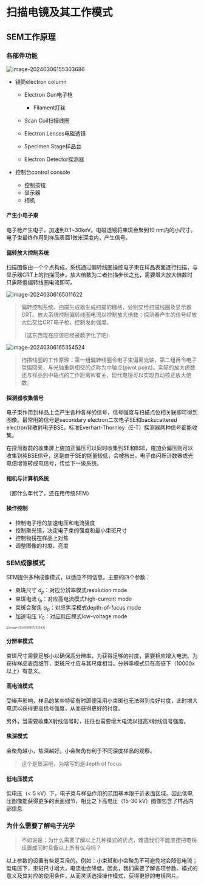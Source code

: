 # 扫描电镜及其工作模式

## SEM工作原理

### 各部件功能

![image-20240306155303686](2-SEM-and-its-modes-of-operation-img/image-20240306155303686.png)

- 镜筒electron column

  - Electron Gun电子枪
  
    - Filament灯丝


  - Scan Coil扫描线圈
  - Electron Lenses电磁透镜
  - Specimen Stage样品台
  - Electron Detector探测器


- 控制台control console

  - 控制按钮
  - 显示器
  - 相机

#### 产生小电子束

电子枪产生电子，加速到0.1~30keV。电磁透镜将束斑会聚到10 nm内的小尺寸。电子束最终作用到样品表面1微米深度内，产生信号。

#### 偏转放大控制系统

扫描图像由一个个点构成，系统通过偏转线圈操控电子束在样品表面逐行扫描，与显示器CRT上的扫描同步。放大倍数为二者扫描步长之比，需要增大放大倍数时只需降低偏转线圈电流即可。

![image-20240306165011622](2-SEM-and-its-modes-of-operation-img/image-20240306165011622.png)

> 偏转控制系统。扫描生成器生成扫描的栅格，分别交给扫描线圈及显示器CRT。放大系统控制偏转线圈电流以控制放大倍数；探测器产生的信号经放大后交给CRT电子枪，控制发射强度。
> 
> （这东西现在应该已经被数字化了吧）

![image-20240306165354524](2-SEM-and-its-modes-of-operation-img/image-20240306165354524.png)

> 扫描线圈的工作原理：第一组偏转线圈令电子束偏离光轴，第二组再令电子束偏回来，与光轴重新相交的点称为中轴点(pivot point)。实际的放大倍数还与样品到中轴点的工作距离W有关，现代电镜可以实现自动校正放大倍数。

#### 探测器收集信号

电子束作用到样品上会产生各种各样的信号，信号强度与扫描点位相关联即可得到图像。最常用的信号是secondary electron二次电子SE和backscattered electron背散射电子BSE。标准Everhart-Thornley（E-T）探测器两种信号都能收集。

在探测器前的收集屏上施加正偏压可以同时收集到SE和BSE，施加负偏压则可以收集到纯BSE信号，这是由于SE的能量较低，会被挡出。电子由闪烁计数器或光电倍增管转成电信号，传给下一级系统。

#### 相机与计算机系统

（都什么年代了，还在用传统SEM）

#### 操作控制

- 控制电子枪的加速电压和电流强度
- 控制聚光镜，决定电子束的强度和最小束斑尺寸
- 控制物镜在样品上对焦
- 调整图像的衬度、亮度

### SEM成像模式

SEM提供多种成像模式，以适应不同信息。主要的四个参数：

- 束斑尺寸 $d_p$：对应分辨率模式resolution mode
- 束斑电流 $i_p$：对应高电流模式high-current mode
- 束斑会聚角 $\alpha_p$：对应焦深模式depth-of-focus mode
- 加速电压 $V_0$：对应低压模式low-voltage mode

<img src="2-SEM-and-its-modes-of-operation-img/image-20240306172525431.png" alt="image-20240306172525431" style="zoom:50%;" />

#### 分辨率模式

束斑尺寸需要足够小以确保高分辨率，为获得足够的衬度，需要相应增大电流。为获得样品表面细节，束斑尺寸应与其尺度相当。分辨率模式只在高倍下（10000x以上）有意义。

#### 高电流模式

受噪声影响，样品的某些特征有时即便采用小束斑也无法得到良好衬度，此时增大电流以获得更高信号强度，从而获得更好的衬度。

另外，当需要收集X射线信号时，往往也需要增大电流以提高X射线信号强度。

#### 焦深模式

会聚角越小，焦深越好。小会聚角有利于不同深度样品的观察。

> 这个是景深吧，为啥写的是depth of focus

#### 低电压模式

低电压（< 5 kV）下，电子束与样品作用的范围基本限于近表面区域。因此低电压图像能获得更多的表面细节，相比之下高电压（15-30 kV）图像包含了样品内部信息

### 为什么需要了解电子光学

> 不如说是：为什么需要了解以上几种模式的优点，难道我们不能直接把电镜设置成同时具备以上所有优点吗？

以上参数的设置有些是互斥的。例如：小束斑和小会聚角不可避免地会降低电流；低电压下，束斑尺寸增大，电流也会降低。因此，我们需要了解各项参数、模式的意义及其对应的使用条件，从而灵活选择操作模式，获得更好的电镜照片。